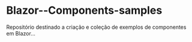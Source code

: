 # Blazor--Components-samples
Repositório destinado a criação e coleção de exemplos de componentes em Blazor...
